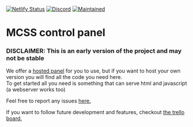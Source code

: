 [![Netlify Status](https://api.netlify.com/api/v1/badges/150725f6-a33d-4813-b722-0c32f4a19469/deploy-status)](https://app.netlify.com/sites/mcss-panel/deploys)
[![Discord](https://img.shields.io/discord/335560186930659328?label=Discord)](https://discord.gg/BntAUH5Tnw)
[![Maintained](https://img.shields.io/maintenance/yes/2021)](https://github.com/stefmmm/MCSS-Panel)

# MCSS control panel

### DISCLAIMER: This is an early version of the project and may not be stable

We offer a [hosted panel](https://mcss.fast.moe/) for you to use, but if you want to host your own version you will find all the code you need here.  
To get started all you need is something that can serve html and javascript (a webserver works too)

Feel free to report any issues [here.](https://github.com/stefmmm/MCSS-Panel/issues)

If you want to follow future development and features, checkout [the trello board.](https://trello.com/b/AuA0MAIU/mcss-panel)
